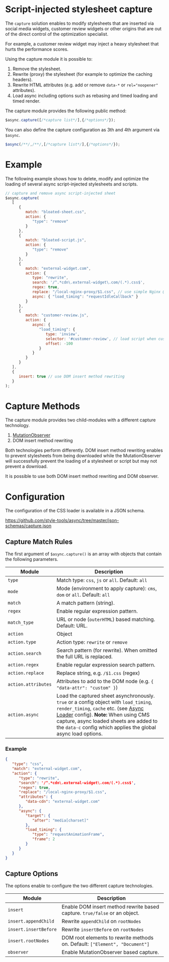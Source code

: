 # Script-injected stylesheet capture

The `capture` solution enables to modify stylesheets that are inserted via social media widgets, customer review widgets or other origins that are out of the direct control of the optimization specialist. 

For example, a customer review widget may inject a heavy stylesheet that hurts the performance scores. 

Using the capture module it is possible to:

1. Remove the stylesheet.
2. Rewrite (proxy) the stylesheet (for example to optimize the caching headers).
3. Rewrite HTML attributes (e.g. add or remove `data-*` or `rel="noopener"` attributes).
4. Load async including options such as rebasing and timed loading and timed render.

The capture module provides the following public method:

```javascript
$async.capture([/*capture list*/],{/*options*/});
```

You can also define the capture configuration as 3th and 4th argument via `$async`.

```javascript
$async(/**/,/**/,[/*capture list*/],{/*options*/});
```

# Example

The following example shows how to delete, modify and optimize the loading of several async script-injected stylesheets and scripts.

```javascript
// capture and remove async script-injected sheet
$async.capture(
   [
      {
         match: "bloated-sheet.css",
         action: {
            "type": "remove"
         }
      },
      {
         match: "bloated-script.js",
         action: {
            "type": "remove"
         }
      },
      {
         match: "external-widget.com",
         action: {
            type: "rewrite",
            search: '/^.*cdn\.external-widget\.com/(.*).css$',
            regex: true,
            replace: "/local-nginx-proxy/$1.css", // use simple Nginx @upstream {} 
            async: { "load_timing": "requestIdleCallback" }
         }
      },
      {
         match: "customer-review.js",
         action: {
            async: { 
               "load_timing": {
                  type: 'inview',
                  selector: '#customer-review', // load script when customer review widget enters viewport
                  offset: -100
               }
            }
         }
      }
   ],
   {
      insert: true // use DOM insert method rewriting
   }
);
```

# Capture Methods

The capture module provides two child-modules with a different capture technology.

1. [MutationObserver](https://developer.mozilla.org/nl/docs/Web/API/MutationObserver)
2. DOM insert method rewriting

Both technologies perform differently. DOM insert method rewriting enables to prevent stylesheets from being downloaded while the MutationObserver will successfully prevent the loading of a stylesheet or script but may not prevent a download.

It is possible to use both DOM insert method rewriting and DOM observer. 

# Configuration

The configuration of the CSS loader is available in a JSON schema.

https://github.com/style-tools/async/tree/master/json-schemas/capture.json

## Capture Match Rules

The first argument of `$async.capture()` is an array with objects that contain the following parameters.

| Module                         | Description     |
|--------------------------------|-----------------|
| `type`                | Match type: `css`, `js` or `all`. Default: `all` |
| `mode`                | Mode (environment to apply capture): `cms`, `dom` or `all`. Default: `all` |
| `match`                 | A match pattern (string). |
| `regex`                 | Enable regular expression pattern. |
| `match_type`                 | URL or node (`outerHTML`) based matching. Default: URL. |
| `action`                 | Object |
| `action.type`                | Action type: `rewrite` or `remove` |
| `action.search`                 | Search pattern (for rewrite). When omitted the full URL is replaced. |
| `action.regex`                 | Enable regular expression search pattern. |
| `action.replace`                 | Replace string, e.g. `/$1.css` (regex) |
| `action.attributes`                 | Attributes to add to the DOM node (e.g. `{ "data-attr": "custom" }`) |
| `action.async`                 | Load the captured sheet asynchronously. `true` or a config object with `load_timing`, `render_timing`, `cache` etc. (see [Async Loader](./usage.md#load-configuration) config). **Note:** When using CMS capture, async loaded sheets are added to the `data-c` config which applies the global async load options. |

### Example

```json
{
   "type": "css",
   "match": "external-widget.com",
   "action": {
      "type": "rewrite",
      "search": '/^.*cdn\.external-widget\.com/(.*).css$',
      "regex": true,
      "replace": "/local-nginx-proxy/$1.css",
      "attributes": {
         "data-cdn": "external-widget.com"
      },
      "async": {
         "target": {
            "after": "media[charset]"
         },
         "load_timing": {
            "type": "requestAnimationFrame",
            "frame": 2
         }
      }
   }
}
```

## Capture Options

The options enable to configure the two different capture technologies.

| Module                         | Description     |
|--------------------------------|-----------------|
| `insert`                 | Enable DOM insert method rewrite based capture. `true/false` or an object. |
| `insert.appendChild`                 | Rewrite `appendChild` on `rootNodes`  |
| `insert.insertBefore`                 | Rewrite `insertBefore` on `rootNodes`  |
| `insert.rootNodes`                 | DOM root elements to rewrite methods on. Default: `["Element", "Document"]`  |
| `observer`                 | Enable MutationObserver based capture. |